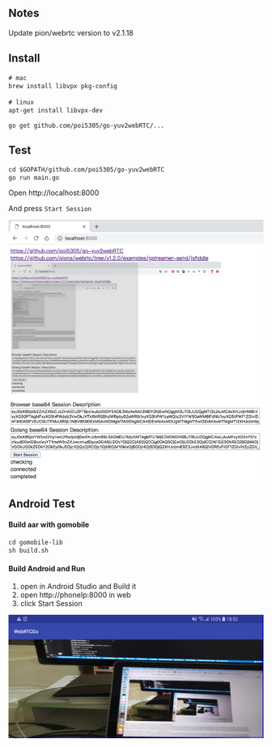 ## Notes

Update pion/webrtc version to v2.1.18

## Install

```
# mac
brew install libvpx pkg-config

# linux
apt-get install libvpx-dev
```

```
go get github.com/poi5305/go-yuv2webRTC/...
```

## Test

```
cd $GOPATH/github.com/poi5305/go-yuv2webRTC
go run main.go
```

Open http://localhost:8000

And press `Start Session`

![screenshot](./screenshot.png)

## Android Test

#### Build aar with gomobile

```
cd gomobile-lib
sh build.sh
```

#### Build Android and Run

1. open in Android Studio and Build it
2. open http://phoneIp:8000 in web
3. click Start Session

![screenshot](./screenshot-android.png)